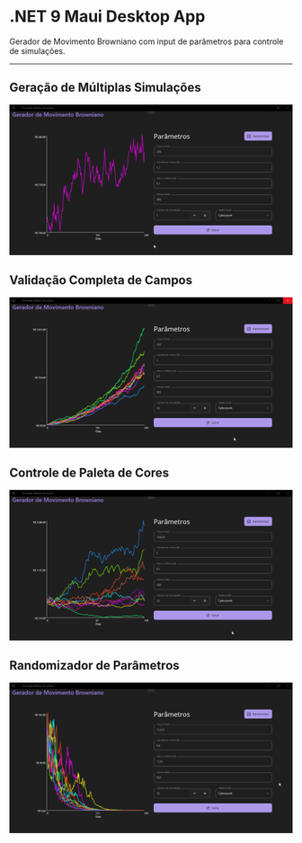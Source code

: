 # .NET 9 Maui Desktop App
Gerador de Movimento Browniano com input de parâmetros para controle de simulações.

---
## Geração de Múltiplas Simulações
![Geração de Múltiplas Simulações](./assets/multipleSimulationGeneration.gif)
## Validação Completa de Campos
![Validação Completa de Campos](./assets/fieldValidations.gif)
## Controle de Paleta de Cores
![Controle de Paleta de Cores](./assets/colorPaletteChange.gif)
## Randomizador de Parâmetros
![Randomizador de Parâmetros](./assets/randomizeParameters.gif)
